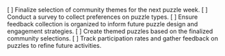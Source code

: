 [ ] Finalize selection of community themes for the next puzzle week.
[ ] Conduct a survey to collect preferences on puzzle types.
[ ] Ensure feedback collection is organized to inform future puzzle design and engagement strategies.
[ ] Create themed puzzles based on the finalized community selections.
[ ] Track participation rates and gather feedback on puzzles to refine future activities.